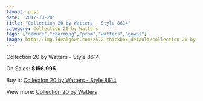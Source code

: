 ```yaml
---
layout: post
date: '2017-10-20'
title: "Collection 20 by Watters - Style 8614"
category: Collection 20 by Watters
tags: ["demure","charming","prom","watters","gowns"]
image: http://img.idealgown.com/2572-thickbox_default/collection-20-by-watters-style-8614.jpg
---
```

Collection 20 by Watters - Style 8614

On Sales: **$156.995**
<a href="https://www.idealgown.com/en/collection-20-by-watters/1236-collection-20-by-watters-style-8614.html"><amp-img layout="responsive" width="600" height="600" src="//img.idealgown.com/2572-thickbox_default/collection-20-by-watters-style-8614.jpg" alt="Collection 20 by Watters - Style 8614 0" /></a>

Buy it: [Collection 20 by Watters - Style 8614](https://www.idealgown.com/en/collection-20-by-watters/1236-collection-20-by-watters-style-8614.html "Collection 20 by Watters - Style 8614")

View more: [Collection 20 by Watters](https://www.idealgown.com/en/16-collection-20-by-watters "Collection 20 by Watters")